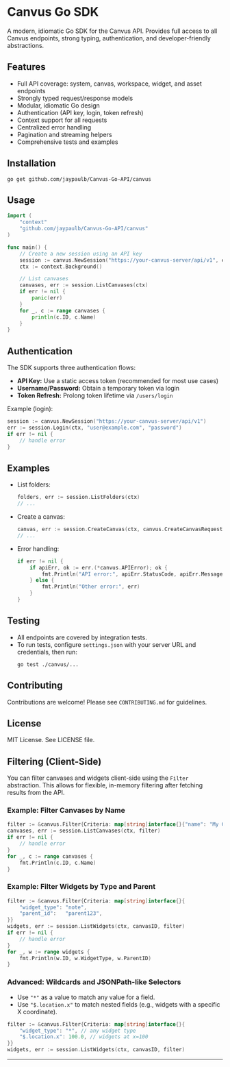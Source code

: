 # Canvus Go SDK

A modern, idiomatic Go SDK for the Canvus API. Provides full access to all Canvus endpoints, strong typing, authentication, and developer-friendly abstractions.

## Features
- Full API coverage: system, canvas, workspace, widget, and asset endpoints
- Strongly typed request/response models
- Modular, idiomatic Go design
- Authentication (API key, login, token refresh)
- Context support for all requests
- Centralized error handling
- Pagination and streaming helpers
- Comprehensive tests and examples

## Installation

```
go get github.com/jaypaulb/Canvus-Go-API/canvus
```

## Usage

```go
import (
    "context"
    "github.com/jaypaulb/Canvus-Go-API/canvus"
)

func main() {
    // Create a new session using an API key
    session := canvus.NewSession("https://your-canvus-server/api/v1", canvus.WithAPIKey("YOUR_API_KEY"))
    ctx := context.Background()

    // List canvases
    canvases, err := session.ListCanvases(ctx)
    if err != nil {
        panic(err)
    }
    for _, c := range canvases {
        println(c.ID, c.Name)
    }
}
```

## Authentication

The SDK supports three authentication flows:
- **API Key:** Use a static access token (recommended for most use cases)
- **Username/Password:** Obtain a temporary token via login
- **Token Refresh:** Prolong token lifetime via `/users/login`

Example (login):
```go
session := canvus.NewSession("https://your-canvus-server/api/v1")
err := session.Login(ctx, "user@example.com", "password")
if err != nil {
    // handle error
}
```

## Examples

- List folders:
  ```go
  folders, err := session.ListFolders(ctx)
  // ...
  ```
- Create a canvas:
  ```go
  canvas, err := session.CreateCanvas(ctx, canvus.CreateCanvasRequest{Name: "My Canvas", FolderID: "..."})
  // ...
  ```
- Error handling:
  ```go
  if err != nil {
      if apiErr, ok := err.(*canvus.APIError); ok {
          fmt.Println("API error:", apiErr.StatusCode, apiErr.Message)
      } else {
          fmt.Println("Other error:", err)
      }
  }
  ```

## Testing

- All endpoints are covered by integration tests.
- To run tests, configure `settings.json` with your server URL and credentials, then run:
  ```
  go test ./canvus/...
  ```

## Contributing

Contributions are welcome! Please see `CONTRIBUTING.md` for guidelines.

## License

MIT License. See LICENSE file.

## Filtering (Client-Side)

You can filter canvases and widgets client-side using the `Filter` abstraction. This allows for flexible, in-memory filtering after fetching results from the API.

### Example: Filter Canvases by Name

```go
filter := &canvus.Filter{Criteria: map[string]interface{}{"name": "My Canvas"}}
canvases, err := session.ListCanvases(ctx, filter)
if err != nil {
    // handle error
}
for _, c := range canvases {
    fmt.Println(c.ID, c.Name)
}
```

### Example: Filter Widgets by Type and Parent

```go
filter := &canvus.Filter{Criteria: map[string]interface{}{
    "widget_type": "note",
    "parent_id":   "parent123",
}}
widgets, err := session.ListWidgets(ctx, canvasID, filter)
if err != nil {
    // handle error
}
for _, w := range widgets {
    fmt.Println(w.ID, w.WidgetType, w.ParentID)
}
```

### Advanced: Wildcards and JSONPath-like Selectors

- Use `"*"` as a value to match any value for a field.
- Use `"$.location.x"` to match nested fields (e.g., widgets with a specific X coordinate).

```go
filter := &canvus.Filter{Criteria: map[string]interface{}{
    "widget_type": "*", // any widget type
    "$.location.x": 100.0, // widgets at x=100
}}
widgets, err := session.ListWidgets(ctx, canvasID, filter)
```

--- 